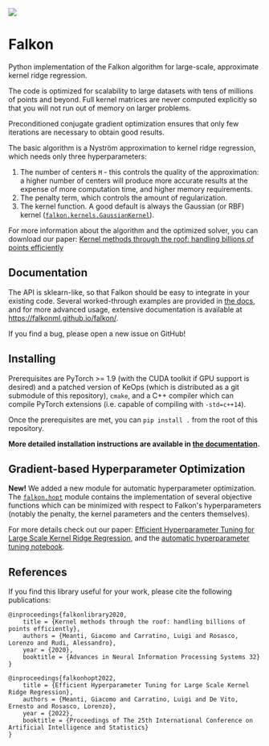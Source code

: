 [![](https://codecov.io/gh/FalkonML/falkon/branch/master/graphs/badge.svg?branch=master)](https://codecov.io/gh/FalkonML/falkon/)

# Falkon

Python implementation of the Falkon algorithm for large-scale, approximate kernel ridge regression.

The code is optimized for scalability to large datasets with tens of millions of points and beyond.
Full kernel matrices are never computed explicitly so that you will not run out of memory on larger problems.

Preconditioned conjugate gradient optimization ensures that only few iterations are necessary to obtain good results.

The basic algorithm is a Nyström approximation to kernel ridge regression, which needs only three hyperparameters:
 1. The number of centers `M` - this controls the quality of the approximation: a higher number of centers will
    produce more accurate results at the expense of more computation time, and higher memory requirements.
 2. The penalty term, which controls the amount of regularization.
 3. The kernel function. A good default is always the Gaussian (or RBF) kernel
    ([`falkon.kernels.GaussianKernel`](https://falkonml.github.io/falkon/api_reference/kernels.html#gaussian-kernel)).

For more information about the algorithm and the optimized solver, you can download our paper:
[Kernel methods through the roof: handling billions of points efficiently](https://arxiv.org/abs/2006.10350)

## Documentation

The API is sklearn-like, so that Falkon should be easy to integrate in your existing code. 
Several worked-through examples are provided in [the docs](https://falkonml.github.io/falkon/examples/examples.html),
and for more advanced usage, extensive documentation is available at https://falkonml.github.io/falkon/.

If you find a bug, please open a new issue on GitHub!


## Installing

Prerequisites are PyTorch >= 1.9 (with the CUDA toolkit if GPU support is desired) and a patched version of KeOps (which
is distributed as a git submodule of this repository), `cmake`, and a C++ compiler which can compile PyTorch extensions
(i.e. capable of compiling with `-std=c++14`).

Once the prerequisites are met, you can `pip install .` from the root of this repository.

**More detailed installation instructions are available in [the documentation](https://falkonml.github.io/falkon/install.html).**

## Gradient-based Hyperparameter Optimization

**New!** We added a new module for automatic hyperparameter optimization. 
The [`falkon.hopt`](https://falkonml.github.io/falkon/api_reference/hopt.html) module contains the implementation
of several objective functions which can be minimized with respect to Falkon's hyperparameters (notably the penalty, 
the kernel parameters and the centers themselves).

For more details check out our paper: 
[Efficient Hyperparameter Tuning for Large Scale Kernel Ridge Regression](http://arxiv.org/abs/2201.06314),
and the [automatic hyperparameter tuning notebook](https://falkonml.github.io/falkon/examples/hyperopt.html).

## References

If you find this library useful for your work, please cite the following publications:
```
@inproceedings{falkonlibrary2020,
    title = {Kernel methods through the roof: handling billions of points efficiently},
    authors = {Meanti, Giacomo and Carratino, Luigi and Rosasco, Lorenzo and Rudi, Alessandro},
    year = {2020},
    booktitle = {Advances in Neural Information Processing Systems 32}
}
```
```
@inproceedings{falkonhopt2022,
    title = {Efficient Hyperparameter Tuning for Large Scale Kernel Ridge Regression},
    authors = {Meanti, Giacomo and Carratino, Luigi and De Vito, Ernesto and Rosasco, Lorenzo},
    year = {2022},
    booktitle = {Proceedings of The 25th International Conference on Artificial Intelligence and Statistics}
}
```

